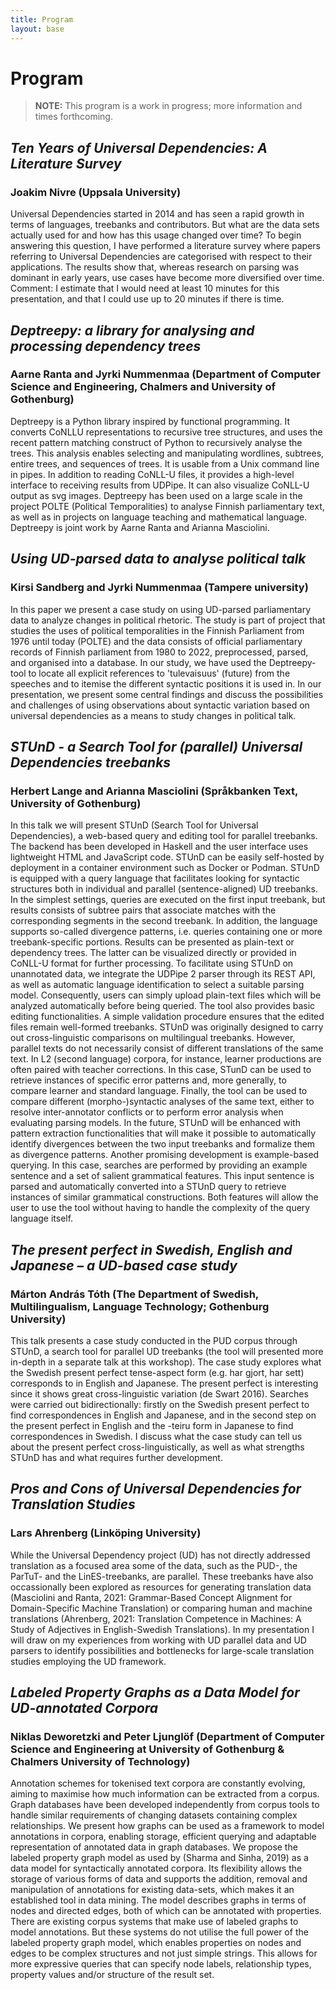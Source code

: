 ```yaml
---
title: Program
layout: base
---
```


# Program

> __NOTE:__ This program is a work in progress; more information and times forthcoming. 

## _Ten Years of Universal Dependencies: A Literature Survey_
### Joakim Nivre (Uppsala University)
Universal Dependencies started in 2014 and has seen a rapid growth in terms of languages, treebanks and contributors. But what are the data sets actually used for and how has this usage changed over time? To begin answering this question, I have performed a literature survey where papers referring to Universal Dependencies are categorised with respect to their applications. The results show that, whereas research on parsing was dominant in early years, use cases have become more diversified over time.   Comment: I estimate that I would need at least 10 minutes for this presentation, and that I could use up to 20 minutes if there is time.

## _Deptreepy: a library for analysing and processing dependency trees_
### Aarne Ranta and Jyrki Nummenmaa (Department of Computer Science and Engineering, Chalmers and University of Gothenburg)
Deptreepy is a Python library inspired by functional programming. It converts CoNLLU representations to recursive tree structures, and uses the recent pattern matching construct of Python to recursively analyse the trees. This analysis enables selecting and manipulating wordlines, subtrees, entire trees, and sequences of trees. It is usable from a Unix command line in pipes. In addition to reading CoNLL-U files, it provides a high-level interface to receiving results from UDPipe. It can also visualize CoNLL-U output as svg images. Deptreepy has been used on a large scale in the project POLTE (Political Temporalities) to analyse Finnish parliamentary text, as well as in projects on language teaching and mathematical language. Deptreepy is joint work by Aarne Ranta and Arianna Masciolini.  

## _Using UD-parsed data to analyse political talk_
### Kirsi Sandberg and Jyrki Nummenmaa (Tampere university)
In this paper we present a case study on using UD-parsed parliamentary data to analyze changes in political rhetoric. The study is part of project that studies the uses of political temporalities in the Finnish Parliament from 1976 until today (POLTE) and the data consists of official parliamentary records of Finnish parliament from 1980 to 2022, preprocessed, parsed, and organised into a database. In our study, we have used the Deptreepy-tool to locate all explicit references to 'tulevaisuus' (future) from the speeches and to itemise the different syntactic positions it is used in. In our presentation, we present some central findings and discuss the possibilities and challenges of using observations about syntactic variation based on universal dependencies as a means to study changes in political talk.

## _STUnD - a Search Tool for (parallel) Universal Dependencies treebanks_
### Herbert Lange and Arianna Masciolini (Språkbanken Text, University of Gothenburg)
In this talk we will present STUnD (Search Tool for Universal Dependencies), a web-based query and editing tool for parallel treebanks.  The backend has been developed in Haskell and the user interface uses lightweight HTML and JavaScript code. STUnD can be easily self-hosted by deployment in a container environment such as Docker or Podman.  STUnD is equipped with a query language that facilitates looking for syntactic structures both in individual and parallel (sentence-aligned) UD treebanks. In the simplest settings, queries are executed on the first input treebank, but results consists of subtree pairs that associate matches with the corresponding segments in the second treebank. In addition, the language supports so-called divergence patterns, i.e. queries containing one or more treebank-specific portions. Results can be presented as plain-text or dependency trees. The latter can be visualized directly or provided in CoNLL-U format for further processing.  To facilitate using STUnD on unannotated data, we integrate the UDPipe 2 parser through its REST API, as well as automatic language identification to select a suitable parsing model. Consequently, users can simply upload plain-text files which will be analyzed automatically before being queried. The tool also provides basic editing functionalities. A simple validation procedure ensures that the edited files remain well-formed treebanks.  STUnD was originally designed to carry out cross-linguistic comparisons on multilingual treebanks. However, parallel texts do not necessarily consist of different translations of the same text. In L2 (second language) corpora, for instance, learner productions are often paired with teacher corrections. In this case, STunD can be used to retrieve instances of specific error patterns and, more generally, to compare learner and standard language. Finally, the tool can be used to compare different (morpho-)syntactic analyses of the same text, either to resolve inter-annotator conflicts or to perform error analysis when evaluating parsing models.  In the future, STUnD will be enhanced with pattern extraction functionalities that will make it possible to automatically identify divergences between the two input treebanks and formalize them as divergence patterns. Another promising development is example-based querying. In this case, searches are performed by providing an example sentence and a set of salient grammatical features. This input sentence is parsed and automatically converted into a STUnD query to retrieve instances of similar grammatical constructions. Both features will allow the user to use the tool without having to handle the complexity of the query language itself.

## _The present perfect in Swedish, English and Japanese – a UD-based case study_
### Márton András Tóth (The Department of Swedish, Multilingualism, Language Technology; Gothenburg University)
This talk presents a case study conducted in the PUD corpus through STUnD, a search tool for parallel UD treebanks (the tool will presented more in-depth in a separate talk at this workshop). The case study explores what the Swedish present perfect tense-aspect form (e.g. har gjort, har sett) corresponds to in English and Japanese. The present perfect is interesting since it shows great cross-linguistic variation (de Swart 2016). Searches were carried out bidirectionally: firstly on the Swedish present perfect to find correspondences in English and Japanese, and in the second step on the present perfect in English and the -teiru form in Japanese to find correspondences in Swedish. I discuss what the case study can tell us about the present perfect cross-linguistically, as well as what strengths STUnD has and what requires further development.

## _Pros and Cons of Universal Dependencies for Translation Studies_
### Lars Ahrenberg (Linköping University)
While the Universal Dependency project (UD) has not directly addressed translation as a focused area some of the data, such as the PUD-, the ParTuT- and the LinES-treebanks, are parallel. These treebanks have also occassionally been explored as resources for generating translation data (Masciolini and Ranta, 2021: Grammar-Based Concept Alignment for Domain-Specific Machine Translation) or comparing human and machine translations (Ahrenberg, 2021: Translation Competence in Machines: A Study of Adjectives in English-Swedish Translations). In my presentation I will draw on my experiences from working with UD parallel data and UD parsers to identify possibilities and bottlenecks for large-scale translation studies employing the UD framework.

## _Labeled Property Graphs as a Data Model for UD-annotated Corpora_
### Niklas Deworetzki and Peter Ljunglöf (Department of Computer Science and Engineering at University of Gothenburg & Chalmers University of Technology)
Annotation schemes for tokenised text corpora are constantly evolving, aiming to maximise how much information can be extracted from a corpus. Graph databases have been developed independently from corpus tools to handle similar requirements of changing datasets containing complex relationships. We present how graphs can be used as a framework to model annotations in corpora, enabling storage, efficient querying and adaptable representation of annotated data in graph databases.  We propose the labeled property graph model as used by (Sharma and Sinha, 2019) as a data model for syntactically annotated corpora. Its flexibility allows the storage of various forms of data and supports the addition, removal and manipulation of annotations for existing data-sets, which makes it an established tool in data mining. The model describes graphs in terms of nodes and directed edges, both of which can be annotated with properties.  There are existing corpus systems that make use of labeled graphs to model annotations. But these systems do not utilise the full power of the labeled property graph model, which enables properties on nodes and edges to be complex structures and not just simple strings. This allows for more expressive queries that can specify node labels, relationship types, property values and/or structure of the result set. 
